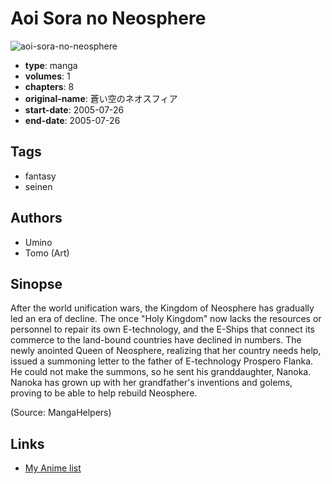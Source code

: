 # Aoi Sora no Neosphere

![aoi-sora-no-neosphere](https://cdn.myanimelist.net/images/manga/1/112519.jpg)

-   **type**: manga
-   **volumes**: 1
-   **chapters**: 8
-   **original-name**: 蒼い空のネオスフィア
-   **start-date**: 2005-07-26
-   **end-date**: 2005-07-26

## Tags

-   fantasy
-   seinen

## Authors

-   Umino
-   Tomo (Art)

## Sinopse

After the world unification wars, the Kingdom of Neosphere has gradually led an era of decline. The once "Holy Kingdom" now lacks the resources or personnel to repair its own E-technology, and the E-Ships that connect its commerce to the land-bound countries have declined in numbers. The newly anointed Queen of Neosphere, realizing that her country needs help, issued a summoning letter to the father of E-technology Prospero Flanka. He could not make the summons, so he sent his granddaughter, Nanoka. Nanoka has grown up with her grandfather's inventions and golems, proving to be able to help rebuild Neosphere.

(Source: MangaHelpers)

## Links

-   [My Anime list](https://myanimelist.net/manga/65281/Aoi_Sora_no_Neosphere)
